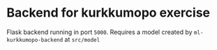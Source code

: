# Backend for kurkkumopo exercise

Flask backend running in port `5000`. Requires a model created by `ml-kurkkumopo-backend` at `src/model`
